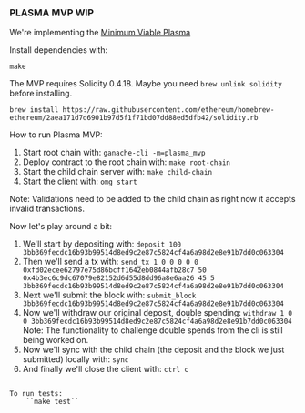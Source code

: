 ### PLASMA MVP WIP

We're implementing the [Minimum Viable Plasma](https://ethresear.ch/t/minimal-viable-plasma/426)

Install dependencies with:

``make``

The MVP requires Solidity 0.4.18. Maybe you need `brew unlink solidity` before installing.

```
brew install https://raw.githubusercontent.com/ethereum/homebrew-ethereum/2aea171d7d6901b97d5f1f71bd07dd88ed5dfb42/solidity.rb
```

How to run Plasma MVP:

1. Start root chain with: ``ganache-cli -m=plasma_mvp``
2. Deploy contract to the root chain with:
``make root-chain``
3. Start the child chain server with:
``make child-chain``
4. Start the client with:
``omg start``

Note: Validations need to be added to the child chain as right now it accepts invalid transactions.

Now let's play around a bit:
1. We'll start by depositing with: ``deposit 100 3bb369fecdc16b93b99514d8ed9c2e87c5824cf4a6a98d2e8e91b7dd0c063304``
2. Then we'll send a tx with: ``send_tx 1 0 0 0 0 0 0xfd02ecee62797e75d86bcff1642eb0844afb28c7 50 0x4b3ec6c9dc67079e82152d6d55d8dd96a8e6aa26 45 5 3bb369fecdc16b93b99514d8ed9c2e87c5824cf4a6a98d2e8e91b7dd0c063304``
3.  Next we'll submit the block with: ``submit_block 3bb369fecdc16b93b99514d8ed9c2e87c5824cf4a6a98d2e8e91b7dd0c063304``
4. Now we'll withdraw our original deposit, double spending:
``withdraw 1 0 0 3bb369fecdc16b93b99514d8ed9c2e87c5824cf4a6a98d2e8e91b7dd0c063304``
Note: The functionality to challenge double spends from the cli is still being worked on.
5. Now we'll sync with the child chain (the deposit and the block we just submitted) locally with: ``sync``
6. And finally we'll close the client with: `ctrl c`
````

To run tests:
    ``make test``
